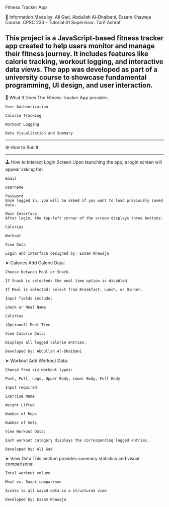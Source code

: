 Fitness Tracker App

🧾 Information
Made by: Ali Gad, Abdullah Al-Dhaibani, Essam Khawaja
Course: CPSC 233 - Tutorial 01
Supervisor: Tarif Ashraf

This project is a JavaScript-based fitness tracker app created to help users monitor 
and manage their fitness journey. It includes features like calorie tracking, workout 
logging, and interactive data views. The app was developed as part of a university 
course to showcase fundamental programming, UI design, and user interaction.
-------------------------------------------------------------------------------------

💪 What It Does
The Fitness Tracker App provides:

    User Authentication

    Calorie Tracking

    Workout Logging

    Data Visualization and Summary

------------------------------------------------------------------------------------

⚙️ How to Run It

------------------------------------------------------------------------------------

🕹️ How to Interact
Login Screen
Upon launching the app, a login screen will appear asking for:

    Email

    Username

    Password
    Once logged in, you will be asked if you want to load previously saved data.

    Main Interface
    After login, the top-left corner of the screen displays three buttons:

    Calories

    Workout

    View Data

    Login and interface designed by: Essam Khawaja

➤ Calories
Add Calorie Data:

    Choose between Meal or Snack.

    If Snack is selected: the meal time option is disabled.

    If Meal is selected: select from Breakfast, Lunch, or Dinner.

    Input fields include:

    Snack or Meal Name

    Calories

    (Optional) Meal Time

    View Calorie Data:

    Displays all logged calorie entries.

    Developed by: Abdullah Al-Dhaibani

➤ Workout
Add Workout Data:

    Choose from six workout types:

    Push, Pull, Legs, Upper Body, Lower Body, Full Body

    Input required:

    Exercise Name

    Weight Lifted

    Number of Reps

    Number of Sets

    View Workout Data:

    Each workout category displays the corresponding logged entries.

    Developed by: Ali Gad

➤ View Data
This section provides summary statistics and visual comparisons:

    Total workout volume

    Meal vs. Snack comparison

    Access to all saved data in a structured view

    Developed by: Essam Khawaja